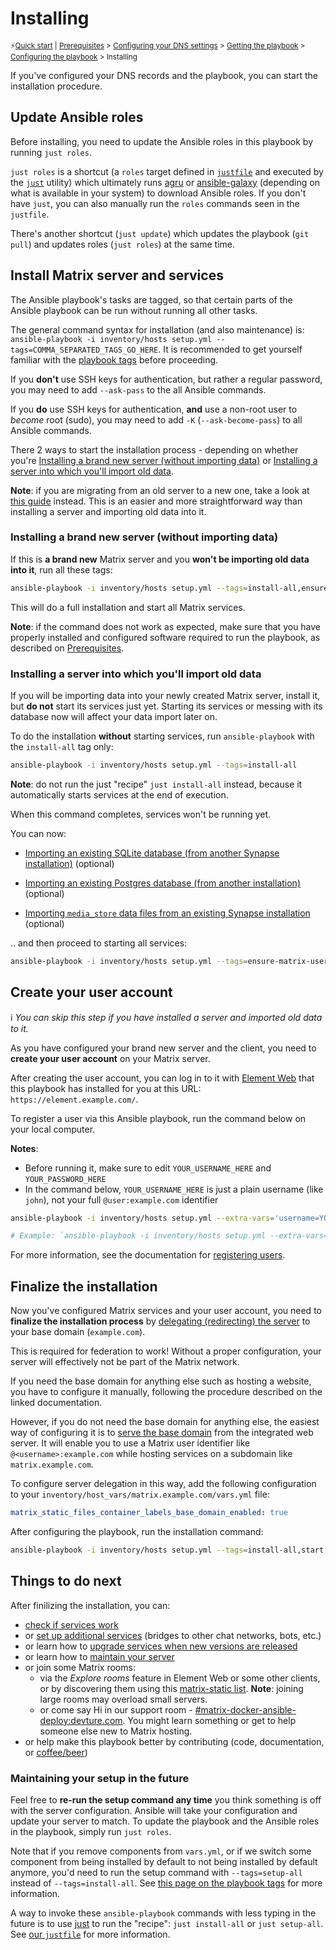 # Installing

<sup>⚡️[Quick start](README.md) | [Prerequisites](prerequisites.md) > [Configuring your DNS settings](configuring-dns.md) > [Getting the playbook](getting-the-playbook.md) > [Configuring the playbook](configuring-playbook.md) > Installing</sup>

If you've configured your DNS records and the playbook, you can start the installation procedure.

## Update Ansible roles

Before installing, you need to update the Ansible roles in this playbook by running `just roles`.

`just roles` is a shortcut (a `roles` target defined in [`justfile`](../justfile) and executed by the [`just`](https://github.com/casey/just) utility) which ultimately runs [agru](https://github.com/etkecc/agru) or [ansible-galaxy](https://docs.ansible.com/ansible/latest/cli/ansible-galaxy.html) (depending on what is available in your system) to download Ansible roles. If you don't have `just`, you can also manually run the `roles` commands seen in the `justfile`.

There's another shortcut (`just update`) which updates the playbook (`git pull`) and updates roles (`just roles`) at the same time.

## Install Matrix server and services

The Ansible playbook's tasks are tagged, so that certain parts of the Ansible playbook can be run without running all other tasks.

The general command syntax for installation (and also maintenance) is: `ansible-playbook -i inventory/hosts setup.yml --tags=COMMA_SEPARATED_TAGS_GO_HERE`. It is recommended to get yourself familiar with the [playbook tags](playbook-tags.md) before proceeding.

If you **don't** use SSH keys for authentication, but rather a regular password, you may need to add `--ask-pass` to the all Ansible commands.

If you **do** use SSH keys for authentication, **and** use a non-root user to *become* root (sudo), you may need to add `-K` (`--ask-become-pass`) to all Ansible commands.

There 2 ways to start the installation process - depending on whether you're [Installing a brand new server (without importing data)](#installing-a-brand-new-server-without-importing-data) or [Installing a server into which you'll import old data](#installing-a-server-into-which-youll-import-old-data).

**Note**: if you are migrating from an old server to a new one, take a look at [this guide](maintenance-migrating.md) instead. This is an easier and more straightforward way than installing a server and importing old data into it.

### Installing a brand new server (without importing data)

If this is **a brand new** Matrix server and you **won't be importing old data into it**, run all these tags:

```sh
ansible-playbook -i inventory/hosts setup.yml --tags=install-all,ensure-matrix-users-created,start
```

This will do a full installation and start all Matrix services.

**Note**: if the command does not work as expected, make sure that you have properly installed and configured software required to run the playbook, as described on [Prerequisites](prerequisites.md).

### Installing a server into which you'll import old data

If you will be importing data into your newly created Matrix server, install it, but **do not** start its services just yet. Starting its services or messing with its database now will affect your data import later on.

To do the installation **without** starting services, run `ansible-playbook` with the `install-all` tag only:

```sh
ansible-playbook -i inventory/hosts setup.yml --tags=install-all
```

**Note**: do not run the just "recipe" `just install-all` instead, because it automatically starts services at the end of execution.

When this command completes, services won't be running yet.

You can now:

- [Importing an existing SQLite database (from another Synapse installation)](importing-synapse-sqlite.md) (optional)

- [Importing an existing Postgres database (from another installation)](importing-postgres.md) (optional)

- [Importing `media_store` data files from an existing Synapse installation](importing-synapse-media-store.md) (optional)

.. and then proceed to starting all services:

```sh
ansible-playbook -i inventory/hosts setup.yml --tags=ensure-matrix-users-created,start
```

## Create your user account

ℹ️ *You can skip this step if you have installed a server and imported old data to it.*

As you have configured your brand new server and the client, you need to **create your user account** on your Matrix server.

After creating the user account, you can log in to it with [Element Web](configuring-playbook-client-element-web.md) that this playbook has installed for you at this URL: `https://element.example.com/`.

To register a user via this Ansible playbook, run the command below on your local computer.

**Notes**:
- Before running it, make sure to edit `YOUR_USERNAME_HERE` and `YOUR_PASSWORD_HERE`
- In the command below, `YOUR_USERNAME_HERE` is just a plain username (like `john`), not your full `@user:example.com` identifier

```sh
ansible-playbook -i inventory/hosts setup.yml --extra-vars='username=YOUR_USERNAME_HERE password=YOUR_PASSWORD_HERE admin=<yes|no>' --tags=register-user

# Example: `ansible-playbook -i inventory/hosts setup.yml --extra-vars='username=john password=secret-password admin=yes' --tags=register-user`
```

For more information, see the documentation for [registering users](registering-users.md).

## Finalize the installation

Now you've configured Matrix services and your user account, you need to **finalize the installation process** by [delegating (redirecting) the server](howto-server-delegation.md) to your base domain (`example.com`).

This is required for federation to work! Without a proper configuration, your server will effectively not be part of the Matrix network.

If you need the base domain for anything else such as hosting a website, you have to configure it manually, following the procedure described on the linked documentation.

However, if you do not need the base domain for anything else, the easiest way of configuring it is to [serve the base domain](configuring-playbook-base-domain-serving.md) from the integrated web server. It will enable you to use a Matrix user identifier like `@<username>:example.com` while hosting services on a subdomain like `matrix.example.com`.

To configure server delegation in this way, add the following configuration to your `inventory/host_vars/matrix.example.com/vars.yml` file:

```yaml
matrix_static_files_container_labels_base_domain_enabled: true
```

After configuring the playbook, run the installation command:

```sh
ansible-playbook -i inventory/hosts setup.yml --tags=install-all,start
```

## Things to do next

After finilizing the installation, you can:

- [check if services work](maintenance-checking-services.md)
- or [set up additional services](configuring-playbook.md#other-configuration-options) (bridges to other chat networks, bots, etc.)
- or learn how to [upgrade services when new versions are released](maintenance-upgrading-services.md)
- or learn how to [maintain your server](faq.md#maintenance)
- or join some Matrix rooms:
  * via the *Explore rooms* feature in Element Web or some other clients, or by discovering them using this [matrix-static list](https://view.matrix.org). **Note**: joining large rooms may overload small servers.
  * or come say Hi in our support room - [#matrix-docker-ansible-deploy:devture.com](https://matrix.to/#/#matrix-docker-ansible-deploy:devture.com). You might learn something or get to help someone else new to Matrix hosting.
- or help make this playbook better by contributing (code, documentation, or [coffee/beer](https://liberapay.com/s.pantaleev/donate))

### Maintaining your setup in the future

Feel free to **re-run the setup command any time** you think something is off with the server configuration. Ansible will take your configuration and update your server to match. To update the playbook and the Ansible roles in the playbook, simply run `just roles`.

Note that if you remove components from `vars.yml`, or if we switch some component from being installed by default to not being installed by default anymore, you'd need to run the setup command with `--tags=setup-all` instead of `--tags=install-all`. See [this page on the playbook tags](playbook-tags.md) for more information.

A way to invoke these `ansible-playbook` commands with less typing in the future is to use [just](https://github.com/casey/just) to run the "recipe": `just install-all` or `just setup-all`. See [our `justfile`](../justfile) for more information.

